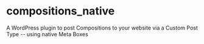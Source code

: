 # compositions_native
A WordPress plugin to post Compositions to your website via a Custom Post Type -- using native Meta Boxes
